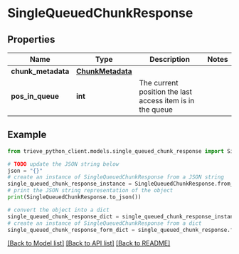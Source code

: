 # SingleQueuedChunkResponse


## Properties

Name | Type | Description | Notes
------------ | ------------- | ------------- | -------------
**chunk_metadata** | [**ChunkMetadata**](ChunkMetadata.md) |  | 
**pos_in_queue** | **int** | The current position the last access item is in the queue | 

## Example

```python
from trieve_python_client.models.single_queued_chunk_response import SingleQueuedChunkResponse

# TODO update the JSON string below
json = "{}"
# create an instance of SingleQueuedChunkResponse from a JSON string
single_queued_chunk_response_instance = SingleQueuedChunkResponse.from_json(json)
# print the JSON string representation of the object
print(SingleQueuedChunkResponse.to_json())

# convert the object into a dict
single_queued_chunk_response_dict = single_queued_chunk_response_instance.to_dict()
# create an instance of SingleQueuedChunkResponse from a dict
single_queued_chunk_response_form_dict = single_queued_chunk_response.from_dict(single_queued_chunk_response_dict)
```
[[Back to Model list]](../README.md#documentation-for-models) [[Back to API list]](../README.md#documentation-for-api-endpoints) [[Back to README]](../README.md)


